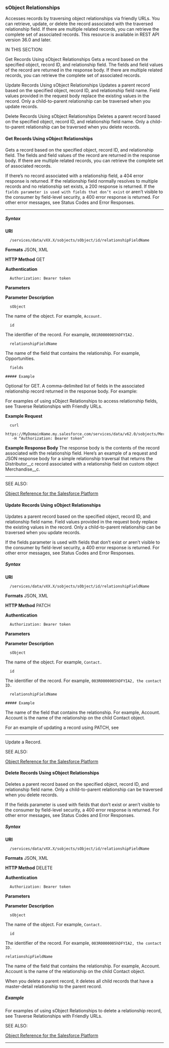 ### sObject Relationships

Accesses records by traversing object relationships via friendly URLs. You can retrieve, update, or delete the record associated with the
traversed relationship field. If there are multiple related records, you can retrieve the complete set of associated records. This resource
is available in REST API version 36.0 and later.

IN THIS SECTION:

Get Records Using sObject Relationships
Gets a record based on the specified object, record ID, and relationship field. The fields and field values of the record are returned
in the response body. If there are multiple related records, you can retrieve the complete set of associated records.

Update Records Using sObject Relationships
Updates a parent record based on the specified object, record ID, and relationship field name. Field values provided in the request
body replace the existing values in the record. Only a child-to-parent relationship can be traversed when you update records.

Delete Records Using sObject Relationships
Deletes a parent record based on the specified object, record ID, and relationship field name. Only a child-to-parent relationship can
be traversed when you delete records.

#### Get Records Using sObject Relationships

Gets a record based on the specified object, record ID, and relationship field. The fields and field values of the record are returned in the
response body. If there are multiple related records, you can retrieve the complete set of associated records.

If there’s no record associated with a relationship field, a 404 error response is returned. If the relationship field normally resolves to
multiple records and no relationship set exists, a 200 response is returned. If the `fields parameter is used with fields that don’t exist`
or aren’t visible to the consumer by field-level security, a 400 error response is returned. For other error messages, see Status Codes and
Error Responses.


-----

##### Syntax

**URI**
```
  /services/data/vXX.X/sobjects/sObject/id/relationshipFieldName

```
**Formats**
JSON, XML

**HTTP Method**
GET

**Authentication**
```
  Authorization: Bearer token

```
**Parameters**

**Parameter** **Description**
```
  sObject

```
The name of the object. For example, `Account.`
```
  id

```
The identifier of the record. For example, `001R0000005hDFYIA2.`
```
  relationshipFieldName

```
The name of the field that contains the relationship. For example, Opportunities.

```
  fields

##### Example

```

Optional for GET. A comma-delimited list of fields in the associated relationship record
returned in the response body. For example:


For examples of using sObject Relationships to access relationship fields, see Traverse Relationships with Friendly URLs.

**Example Request**
```
  curl
  https://MyDomainName.my.salesforce.com/services/data/v62.0/sobjects/Merchandise__c/a01D000000INjVe/Distributor__r
   -H “Authorization: Bearer token”

```
**Example Response Body**
The response body is the contents of the record associated with the relationship field. Here’s an example of a request and JSON
response body for a simple relationship traversal that returns the Distributor__c record associated with a relationship field on custom
object Merchandise__c.


-----

SEE ALSO:

[Object Reference for the Salesforce Platform](https://developer.salesforce.com/docs/atlas.en-us.252.0.object_reference.meta/object_reference/)

#### Update Records Using sObject Relationships

Updates a parent record based on the specified object, record ID, and relationship field name. Field values provided in the request body
replace the existing values in the record. Only a child-to-parent relationship can be traversed when you update records.

If the fields parameter is used with fields that don’t exist or aren’t visible to the consumer by field-level security, a 400 error response
is returned. For other error messages, see Status Codes and Error Responses.

##### Syntax

**URI**
```
  /services/data/vXX.X/sobjects/sObject/id/relationshipFieldName

```
**Formats**
JSON, XML

**HTTP Method**
PATCH

**Authentication**
```
  Authorization: Bearer token

```
**Parameters**

**Parameter** **Description**
```
  sObject

```
The name of the object. For example, `Contact.`
```
  id

```
The identifier of the record. For example, `003R0000005hDFYIA2, the contact ID.`

```
  relationshipFieldName

##### Example

```

The name of the field that contains the relationship. For example, Account. Account
is the name of the relationship on the child Contact object.


For an example of updating a record using PATCH, see


-----

Update a Record.

SEE ALSO:

[Object Reference for the Salesforce Platform](https://developer.salesforce.com/docs/atlas.en-us.252.0.object_reference.meta/object_reference/)

#### Delete Records Using sObject Relationships

Deletes a parent record based on the specified object, record ID, and relationship field name. Only a child-to-parent relationship can be
traversed when you delete records.

If the fields parameter is used with fields that don’t exist or aren’t visible to the consumer by field-level security, a 400 error response
is returned. For other error messages, see Status Codes and Error Responses.

##### Syntax

**URI**
```
  /services/data/vXX.X/sobjects/sObject/id/relationshipFieldName

```
**Formats**
JSON, XML

**HTTP Method**
DELETE

**Authentication**
```
  Authorization: Bearer token

```
**Parameters**

**Parameter** **Description**
```
  sObject

```
The name of the object. For example, `Contact.`
```
  id

```
The identifier of the record. For example, `003R0000005hDFYIA2, the contact ID.`

```
relationshipFieldName

```

The name of the field that contains the relationship. For example, Account. Account
is the name of the relationship on the child Contact object.


When you delete a parent record, it deletes all child records that have a master-detail relationship to the parent record.

##### Example

For examples of using sObject Relationships to delete a relationship record, see Traverse Relationships with Friendly URLs.

SEE ALSO:

[Object Reference for the Salesforce Platform](https://developer.salesforce.com/docs/atlas.en-us.252.0.object_reference.meta/object_reference/)


-----
